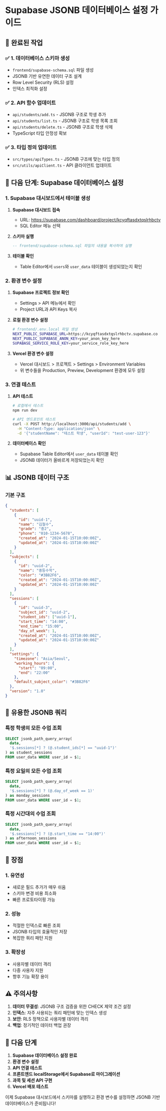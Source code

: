 # Supabase JSONB 데이터베이스 설정 가이드

## 🎯 완료된 작업

### ✅ 1. 데이터베이스 스키마 생성

- `frontend/supabase-schema.sql` 파일 생성
- JSONB 기반 유연한 데이터 구조 설계
- Row Level Security (RLS) 설정
- 인덱스 최적화 설정

### ✅ 2. API 함수 업데이트

- `api/students/add.ts` - JSONB 구조로 학생 추가
- `api/students/list.ts` - JSONB 구조로 학생 목록 조회
- `api/students/delete.ts` - JSONB 구조로 학생 삭제
- TypeScript 타입 안정성 확보

### ✅ 3. 타입 정의 업데이트

- `src/types/apiTypes.ts` - JSONB 구조에 맞는 타입 정의
- `src/utils/apiClient.ts` - API 클라이언트 업데이트

## 🚀 다음 단계: Supabase 데이터베이스 설정

### 1. Supabase 대시보드에서 테이블 생성

1. **Supabase 대시보드 접속**
   - URL: https://supabase.com/dashboard/project/kcyqftasdxtqslrhbctv
   - SQL Editor 메뉴 선택

2. **스키마 실행**

   ```sql
   -- frontend/supabase-schema.sql 파일의 내용을 복사하여 실행
   ```

3. **테이블 확인**
   - Table Editor에서 `users`와 `user_data` 테이블이 생성되었는지 확인

### 2. 환경 변수 설정

1. **Supabase 프로젝트 정보 확인**
   - Settings > API 메뉴에서 확인
   - Project URL과 API Keys 복사

2. **로컬 환경 변수 설정**

   ```bash
   # frontend/.env.local 파일 생성
   NEXT_PUBLIC_SUPABASE_URL=https://kcyqftasdxtqslrhbctv.supabase.co
   NEXT_PUBLIC_SUPABASE_ANON_KEY=your_anon_key_here
   SUPABASE_SERVICE_ROLE_KEY=your_service_role_key_here
   ```

3. **Vercel 환경 변수 설정**
   - Vercel 대시보드 > 프로젝트 > Settings > Environment Variables
   - 위 변수들을 Production, Preview, Development 환경에 모두 설정

### 3. 연결 테스트

1. **API 테스트**

   ```bash
   # 로컬에서 테스트
   npm run dev

   # API 엔드포인트 테스트
   curl -X POST http://localhost:3000/api/students/add \
     -H "Content-Type: application/json" \
     -d '{"studentName": "테스트 학생", "userId": "test-user-123"}'
   ```

2. **데이터베이스 확인**
   - Supabase Table Editor에서 `user_data` 테이블 확인
   - JSONB 데이터가 올바르게 저장되었는지 확인

## 📊 JSONB 데이터 구조

### 기본 구조

```json
{
  "students": [
    {
      "id": "uuid-1",
      "name": "김철수",
      "grade": "중2",
      "phone": "010-1234-5678",
      "created_at": "2024-01-15T10:00:00Z",
      "updated_at": "2024-01-15T10:00:00Z"
    }
  ],
  "subjects": [
    {
      "id": "uuid-2",
      "name": "중등수학",
      "color": "#3B82F6",
      "created_at": "2024-01-15T10:00:00Z",
      "updated_at": "2024-01-15T10:00:00Z"
    }
  ],
  "sessions": [
    {
      "id": "uuid-3",
      "subject_id": "uuid-2",
      "student_ids": ["uuid-1"],
      "start_time": "14:00",
      "end_time": "15:00",
      "day_of_week": 1,
      "created_at": "2024-01-15T10:00:00Z",
      "updated_at": "2024-01-15T10:00:00Z"
    }
  ],
  "settings": {
    "timezone": "Asia/Seoul",
    "working_hours": {
      "start": "09:00",
      "end": "22:00"
    },
    "default_subject_color": "#3B82F6"
  },
  "version": "1.0"
}
```

## 🔧 유용한 JSONB 쿼리

### 특정 학생의 모든 수업 조회

```sql
SELECT jsonb_path_query_array(
  data,
  '$.sessions[*] ? (@.student_ids[*] == "uuid-1")'
) as student_sessions
FROM user_data WHERE user_id = $1;
```

### 특정 요일의 모든 수업 조회

```sql
SELECT jsonb_path_query_array(
  data,
  '$.sessions[*] ? (@.day_of_week == 1)'
) as monday_sessions
FROM user_data WHERE user_id = $1;
```

### 특정 시간대의 수업 조회

```sql
SELECT jsonb_path_query_array(
  data,
  '$.sessions[*] ? (@.start_time == "14:00")'
) as afternoon_sessions
FROM user_data WHERE user_id = $1;
```

## 🎯 장점

### 1. **유연성**

- 새로운 필드 추가가 매우 쉬움
- 스키마 변경 비용 최소화
- 빠른 프로토타이핑 가능

### 2. **성능**

- 적절한 인덱스로 빠른 조회
- JSONB 타입의 효율적인 저장
- 복잡한 쿼리 패턴 지원

### 3. **확장성**

- 사용자별 데이터 격리
- 다중 사용자 지원
- 향후 기능 확장 용이

## ⚠️ 주의사항

1. **데이터 무결성**: JSONB 구조 검증을 위한 CHECK 제약 조건 설정
2. **인덱스**: 자주 사용되는 쿼리 패턴에 맞는 인덱스 생성
3. **보안**: RLS 정책으로 사용자별 데이터 격리
4. **백업**: 정기적인 데이터 백업 권장

## 🚀 다음 단계

1. **Supabase 데이터베이스 설정 완료**
2. **환경 변수 설정**
3. **API 연결 테스트**
4. **프론트엔드 localStorage에서 Supabase로 마이그레이션**
5. **과목 및 세션 API 구현**
6. **Vercel 배포 테스트**

이제 Supabase 대시보드에서 스키마를 실행하고 환경 변수를 설정하면 JSONB 기반 데이터베이스가 준비됩니다!
